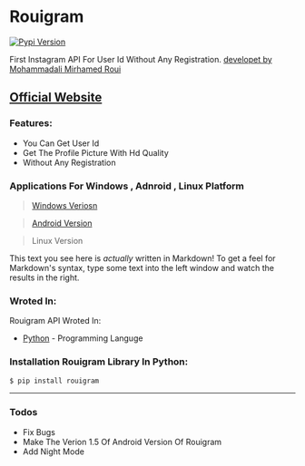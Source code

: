 # Rouigram

[![Pypi Version](https://d25lcipzij17d.cloudfront.net/badge.svg?id=py&type=6&v=2.1.3&x2=0)](https://pypi.org/project/rouigram/)

First Instagram API For User Id Without Any Registration. [developet by Mohammadali Mirhamed Roui]("https://www.mirhamedrooy.ir")
## [Official Website]("https://www.mirhamedrooy.ir/rouigram")
### Features:
  - You Can Get User Id 
  - Get The Profile Picture With Hd Quality 
  - Without Any Registration

### Applications For Windows , Adnroid , Linux Platform
> [Windows Veriosn]("https://github.com/Alirezaaraby/Rouigram/blob/master/setup.exe")

> [Android Version]("https://github.com/Alirezaaraby/Rouigram/blob/master/app-debug.apk")

> Linux Version

This text you see here is *actually* written in Markdown! To get a feel for Markdown's syntax, type some text into the left window and watch the results in the right.

### Wroted In:

Rouigram API Wroted In:

* [Python]("python.org") - Programming Languge

### Installation Rouigram Library In Python:

```sh
$ pip install rouigram
```
---
### Todos

 - Fix Bugs
 -  Make The Verion 1.5 Of Android Version Of Rouigram
 - Add Night Mode
